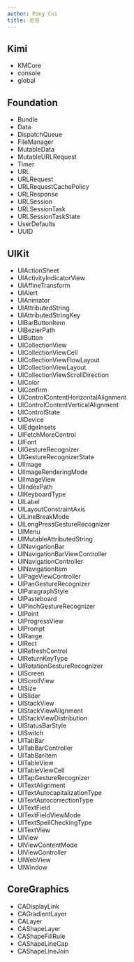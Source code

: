 ```yaml
---
author: Pony Cui
title: 总览
---
```


## Kimi

* KMCore
* console
* global

## Foundation

* Bundle
* Data
* DispatchQueue
* FileManager
* MutableData
* MutableURLRequest
* Timer
* URL
* URLRequest
* URLRequestCachePolicy
* URLResponse
* URLSession
* URLSessionTask
* URLSessionTaskState
* UserDefaults
* UUID

## UIKit

* UIActionSheet
* UIActivityIndicatorView
* UIAffineTransform
* UIAlert
* UIAnimator
* UIAttributedString
* UIAttributedStringKey
* UIBarButtonItem
* UIBezierPath
* UIButton
* UICollectionView
* UICollectionViewCell
* UICollectionViewFlowLayout
* UICollectionViewLayout
* UICollectionViewScrollDirection
* UIColor
* UIConfirm
* UIControlContentHorizontalAlignment
* UIControlContentVerticalAlignment
* UIControlState
* UIDevice
* UIEdgeInsets
* UIFetchMoreControl
* UIFont
* UIGestureRecognizer
* UIGestureRecognizerState
* UIImage
* UIImageRenderingMode
* UIImageView
* UIIndexPath
* UIKeyboardType
* UILabel
* UILayoutConstraintAxis
* UILineBreakMode
* UILongPressGestureRecognizer
* UIMenu
* UIMutableAttributedString
* UINavigationBar
* UINavigationBarViewController
* UINavigationController
* UINavigationItem
* UIPageViewController
* UIPanGestureRecognizer
* UIParagraphStyle
* UIPasteboard
* UIPinchGestureRecognizer
* UIPoint
* UIProgressView
* UIPrompt
* UIRange
* UIRect
* UIRefreshControl
* UIReturnKeyType
* UIRotationGestureRecognizer
* UIScreen
* UIScrollView
* UISize
* UISlider
* UIStackView
* UIStackViewAlignment
* UIStackViewDistribution
* UIStatusBarStyle
* UISwitch
* UITabBar
* UITabBarController
* UITabBarItem
* UITableView
* UITableViewCell
* UITapGestureRecognizer
* UITextAlignment
* UITextAutocapitalizationType
* UITextAutocorrectionType
* UITextField
* UITextFieldViewMode
* UITextSpellCheckingType
* UITextView
* UIView
* UIViewContentMode
* UIViewController
* UIWebView
* UIWindow

## CoreGraphics

* CADisplayLink
* CAGradientLayer
* CALayer
* CAShapeLayer
* CAShapeFillRule
* CAShapeLineCap
* CAShapeLineJoin
